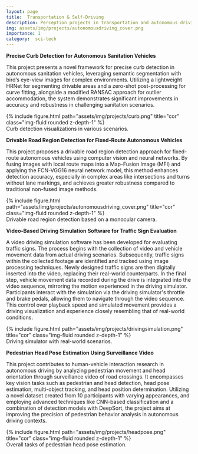 ```yaml
---
layout: page
title:  Transportation & Self-Driving
description: Perception projects in transportation and autonomous driving.
img: assets/img/projects/autonomousdriving_cover.png
importance: 1
category:  sci-tech
---
```


**Precise Curb Detection for Autonomous Sanitation Vehicles**

This project presents a novel framework for precise curb detection in autonomous sanitation vehicles, leveraging semantic segmentation with bird’s eye-view images for complex environments. Utilizing a lightweight HRNet for segmenting drivable areas and a zero-shot post-processing for curve fitting, alongside a modified RANSAC approach for outlier accommodation, the system demonstrates significant improvements in accuracy and robustness in challenging sanitation scenarios.
<div class="row">
    <div class="col-sm mt-3 mt-md-0">
        {% include figure.html path="assets/img/projects/curb.png" title="cor" class="img-fluid rounded z-depth-1" %}
    </div>
</div>
<div class="caption">
    Curb detection visualizations in various scenarios.
</div>


**Drivable Road Region Detection for Fixed-Route Autonomous Vehicles**

This project proposes a drivable road region detection approach for fixed-route autonomous vehicles using computer vision and neural networks. By fusing images with local route maps into a Map-Fusion Image (MFI) and applying the FCN-VGG16 neural network model, this method enhances detection accuracy, especially in complex areas like intersections and turns without lane markings, and achieves greater robustness compared to traditional non-fused image methods.
<div class="row">
    <div class="col-sm mt-3 mt-md-0">
        {% include figure.html path="assets/img/projects/autonomousdriving_cover.png" title="cor" class="img-fluid rounded z-depth-1" %}
    </div>
</div>
<div class="caption">
    Drivable road region detection based on a monocular camera.
</div>


**Video-Based Driving Simulation Software for Traffic Sign Evaluation**

A video driving simulation software has been developed for evaluating traffic signs. The process begins with the collection of video and vehicle movement data from actual driving scenarios. Subsequently, traffic signs within the collected footage are identified and tracked using image processing techniques. Newly designed traffic signs are then digitally inserted into the video, replacing their real-world counterparts. In the final step, vehicle movement data recorded during the drive is integrated into the video sequence, mirroring the motion experienced in the driving simulator. Participants interact with the simulation via the driving simulator's throttle and brake pedals, allowing them to navigate through the video sequence. This control over playback speed and simulated movement provides a driving visualization and experience closely resembling that of real-world conditions.
<div class="row">
    <div class="col-sm mt-3 mt-md-0">
        {% include figure.html path="assets/img/projects/drivingsimulation.png" title="cor" class="img-fluid rounded z-depth-1" %}
    </div>
</div>
<div class="caption">
    Driving simulator with real-world scenarios.
</div>


**Pedestrian Head Pose Estimation Using Surveillance Video**

This project contributes to human-vehicle interaction research in autonomous driving by analyzing pedestrian movement and head orientation through surveillance video of road crossings. It encompasses key vision tasks such as pedestrian and head detection, head pose estimation, multi-object tracking, and head position determination. Utilizing a novel dataset created from 10 participants with varying appearances, and employing advanced techniques like CNN-based classification and a combination of detection models with DeepSort, the project aims at improving the precision of pedestrian behavior analysis in autonomous driving contexts.

<div class="row">
    <div class="col-sm mt-3 mt-md-0">
        {% include figure.html path="assets/img/projects/headpose.png" title="cor" class="img-fluid rounded z-depth-1" %}
    </div>
</div>
<div class="caption">
    Overall tasks of pedestrian head pose estimation.
</div>


